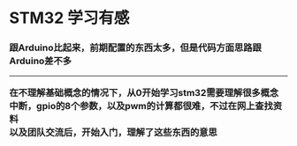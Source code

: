 <h1>STM32 学习有感</h1>
<h3>跟Arduino比起来，前期配置的东西太多，但是代码方面思路跟Arduino差不多  

___
在不理解基础概念的情况下，从0开始学习stm32需要理解很多概念    
中断，gpio的8个参数，以及pwm的计算都很难，不过在网上查找资料    
以及团队交流后，开始入门，理解了这些东西的意思

